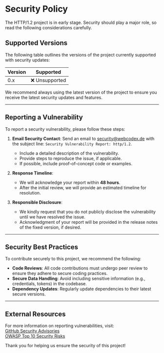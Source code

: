 # Security Policy

The HTTP/1.2 project is in early stage. Security should play a major role, so read the following considerations carefully. 

## Supported Versions

The following table outlines the versions of the project currently supported with security updates:

| Version      | Supported          |
|--------------|--------------------|
| 0.x          | ❌ Unsupported     |

We recommend always using the latest version of the project to ensure you receive the latest security updates and features.

---

## Reporting a Vulnerability

To report a security vulnerability, please follow these steps:

1. **Email Security Contact**: Send an email to [security@webcodex.de](mailto:security@webcodex.de) with the subject line: `Security Vulnerability Report: http/1.2`.
   - Include a detailed description of the vulnerability.
   - Provide steps to reproduce the issue, if applicable.
   - If possible, include proof-of-concept code or examples.

2. **Response Timeline**:  
   - We will acknowledge your report within **48 hours**.
   - After the initial review, we will provide an estimated timeline for resolution.

3. **Responsible Disclosure**:  
   - We kindly request that you do not publicly disclose the vulnerability until we have resolved the issue.
   - Acknowledgment of your report will be provided in the release notes of the fixed version, if desired.

---

## Security Best Practices

To contribute securely to this project, we recommend the following:

- **Code Reviews**: All code contributions must undergo peer review to ensure they adhere to secure coding practices.
- **Secure Data Handling**: Avoid including sensitive information (e.g., credentials, tokens) in the codebase.
- **Dependency Updates**: Regularly update dependencies to their latest secure versions.

---

## External Resources

For more information on reporting vulnerabilities, visit:  
[GitHub Security Advisories](https://docs.github.com/en/code-security/security-advisories)  
[OWASP Top 10 Security Risks](https://owasp.org/www-project-top-ten/)

Thank you for helping us ensure the security of this project!
